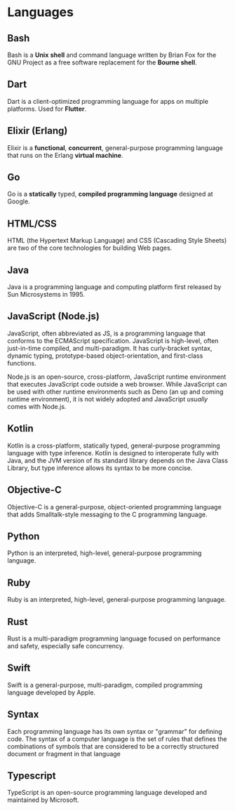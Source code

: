 # Languages

## Bash

Bash is a **Unix** **shell** and command language written by Brian Fox for the GNU Project as a free software replacement for the **Bourne shell**.

## Dart

Dart is a client-optimized programming language for apps on multiple platforms. Used for **Flutter**.

## Elixir (Erlang)

Elixir is a **functional**, **concurrent**, general-purpose programming language that runs on the Erlang **virtual machine**.

## Go

Go is a **statically** typed, **compiled programming language** designed at Google.

## HTML/CSS

HTML (the Hypertext Markup Language) and CSS (Cascading Style Sheets) are two of the core technologies for building Web pages.

## Java

Java is a programming language and computing platform first released by Sun Microsystems in 1995.

## JavaScript (Node.js)

JavaScript, often abbreviated as JS, is a programming language that conforms to the ECMAScript specification. JavaScript is high-level, often just-in-time compiled, and multi-paradigm. It has curly-bracket syntax, dynamic typing, prototype-based object-orientation, and first-class functions.

Node.js is an open-source, cross-platform, JavaScript runtime environment that executes JavaScript code outside a web browser. While JavaScript can be used with other runtime environments such as Deno (an up and coming runtime environment), it is not widely adopted and JavaScript *usually* comes with Node.js.

## Kotlin

Kotlin is a cross-platform, statically typed, general-purpose programming language with type inference. Kotlin is designed to interoperate fully with Java, and the JVM version of its standard library depends on the Java Class Library, but type inference allows its syntax to be more concise.

## Objective-C

Objective-C is a general-purpose, object-oriented programming language that adds Smalltalk-style messaging to the C programming language.

## Python

Python is an interpreted, high-level, general-purpose programming language.

## Ruby

Ruby is an interpreted, high-level, general-purpose programming language.

## Rust

Rust is a multi-paradigm programming language focused on performance and safety, especially safe concurrency.

## Swift

Swift is a general-purpose, multi-paradigm, compiled programming language developed by Apple.

## Syntax

Each programming language has its own syntax or "grammar" for defining code. The syntax of a computer language is the set of rules that defines the combinations of symbols that are considered to be a correctly structured document or fragment in that language

## Typescript

TypeScript is an open-source programming language developed and maintained by Microsoft. 

